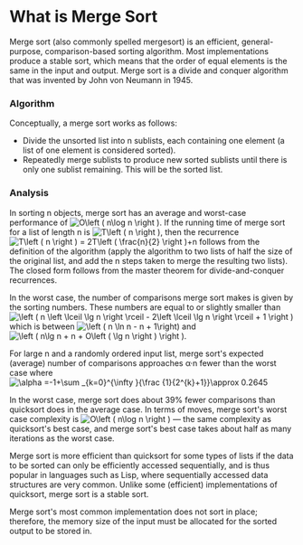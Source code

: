 # What is Merge Sort
Merge sort (also commonly spelled mergesort) is an efficient, general-purpose, comparison-based sorting algorithm. Most implementations produce a stable sort, which means that the order of equal elements is the same in the input and output. Merge sort is a divide and conquer algorithm that was invented by John von Neumann in 1945.

### Algorithm
Conceptually, a merge sort works as follows:
* Divide the unsorted list into n sublists, each containing one element (a list of one element is considered sorted).
* Repeatedly merge sublists to produce new sorted sublists until there is only one sublist remaining. This will be the sorted list.

### Analysis
In sorting n objects, merge sort has an average and worst-case performance of <img src="https://latex.codecogs.com/svg.latex?\fn_phv&space;O\left&space;(&space;n\log&space;n&space;\right&space;)" title="O\left ( n\log n \right )" />. If the running time of merge sort for a list of length n is <img src="https://latex.codecogs.com/svg.latex?\fn_phv&space;T\left&space;(&space;n&space;\right&space;)" title="T\left ( n \right )" />, then the recurrence <img src="https://latex.codecogs.com/svg.latex?\fn_phv&space;T\left&space;(&space;n&space;\right&space;)&space;=&space;2T\left&space;(&space;\frac{n}{2}&space;\right&space;)&plus;n" title="T\left ( n \right ) = 2T\left ( \frac{n}{2} \right )+n" /> follows from the definition of the algorithm (apply the algorithm to two lists of half the size of the original list, and add the n steps taken to merge the resulting two lists). The closed form follows from the master theorem for divide-and-conquer recurrences.

In the worst case, the number of comparisons merge sort makes is given by the sorting numbers. These numbers are equal to or slightly smaller than <img src="https://latex.codecogs.com/svg.latex?\fn_phv&space;\left&space;(&space;n&space;\left&space;\lceil&space;\lg&space;n&space;\right&space;\rceil&space;-&space;2\left&space;\lceil&space;\lg&space;n&space;\right&space;\rceil&space;&plus;&space;1&space;\right&space;)" title="\left ( n \left \lceil \lg n \right \rceil - 2\left \lceil \lg n \right \rceil + 1 \right )" /> which is between <img src="https://latex.codecogs.com/svg.latex?\fn_phv&space;\left&space;(&space;n&space;\ln&space;n&space;-&space;n&space;&plus;&space;1\right)" title="\left ( n \ln n - n + 1\right)" /> and <img src="https://latex.codecogs.com/svg.latex?\fn_phv&space;\left&space;(&space;n\lg&space;n&space;&plus;&space;n&space;&plus;&space;O\left&space;(&space;\lg&space;n&space;\right&space;)&space;\right&space;)" title="\left ( n\lg n + n + O\left ( \lg n \right ) \right )" />.

For large n and a randomly ordered input list, merge sort's expected (average) number of comparisons approaches α·n fewer than the worst case where <img src="https://latex.codecogs.com/svg.latex?\fn_phv&space;\alpha&space;=-1&plus;\sum&space;_{k=0}^{\infty&space;}{\frac&space;{1}{2^{k}&plus;1}}\approx&space;0.2645" title="\alpha =-1+\sum _{k=0}^{\infty }{\frac {1}{2^{k}+1}}\approx 0.2645" />

In the worst case, merge sort does about 39% fewer comparisons than quicksort does in the average case. In terms of moves, merge sort's worst case complexity is <img src="https://latex.codecogs.com/svg.latex?\fn_phv&space;O\left&space;(&space;n\log&space;n&space;\right&space;)" title="O\left ( n\log n \right )" /> — the same complexity as quicksort's best case, and merge sort's best case takes about half as many iterations as the worst case.

Merge sort is more efficient than quicksort for some types of lists if the data to be sorted can only be efficiently accessed sequentially, and is thus popular in languages such as Lisp, where sequentially accessed data structures are very common. Unlike some (efficient) implementations of quicksort, merge sort is a stable sort.

Merge sort's most common implementation does not sort in place; therefore, the memory size of the input must be allocated for the sorted output to be stored in.